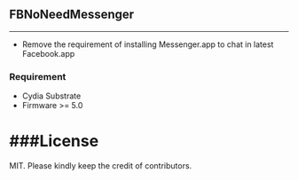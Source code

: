 ## FBNoNeedMessenger
---
* Remove the requirement of installing Messenger.app to chat in latest Facebook.app


### Requirement
* Cydia Substrate
* Firmware >= 5.0


###License
================
MIT.
Please kindly keep the credit of contributors.